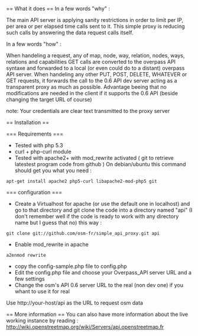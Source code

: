 == What it does ==
In a few words "why" :

The main API server is applying sanity restrictions in order to limit per IP, 
per area or per elapsed time calls sent to it. This simple proxy is reducing 
such calls by answering the data request calls itself.

In a few words "how" :

When handeling a request,  any of map, node, way, relation, nodes, ways, 
relations and capabilities GET calls are converted to the overpass API 
syntaxe and forwarded to a local (or even could do to a distant) overpass
API server.
When handeling any other PUT, POST, DELETE, WHATEVER or GET requests, it 
forwards the call to the 0.6 API dev server acting as a transparent proxy as 
much as possible.
Advantage beeing that no modifications are needed in the client if it supports 
the 0.6 API (beside changing the target URL of course)

note: Your credentials are clear text transmitted to the proxy server


== Installation ==

=== Requirements ===
- Tested with php 5.3
- curl + php-curl module
- Tested with apache2+ with mod_rewrite activated
( git to retrieve latestest program code from github )
On debian/ubuntu this command should get you what you need :

``
apt-get install apache2 php5-curl libapache2-mod-php5 git
``

=== configuration ===
- Create a Virtualhost for apache (or use the default one in localhost) and go to that directory and git clone the code into
a directory named "api" (I don't remember well if the code is ready to work with any directory name but I guess that no)
this way :

``
git clone git://github.com/osm-fr/simple_api_proxy.git api
``

- Enable mod_rewrite in apache 

``
a2enmod rewrite
``

- copy the config-sample.php file to config.php
- Edit the config.php file and choose your Overpass_API server URL and a few settings
- Change the osm's API 0.6 server URL to the real (non dev one) if you whant to use it for real

Use http://your-host/api as the URL to request osm data

== More information ==
You can also have more information about the live working instance by
reading :
http://wiki.openstreetmap.org/wiki/Servers/api.openstreetmap.fr
